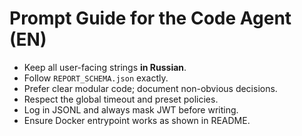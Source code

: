 # Prompt Guide for the Code Agent (EN)

- Keep all user-facing strings **in Russian**.
- Follow `REPORT_SCHEMA.json` exactly.
- Prefer clear modular code; document non-obvious decisions.
- Respect the global timeout and preset policies.
- Log in JSONL and always mask JWT before writing.
- Ensure Docker entrypoint works as shown in README.
